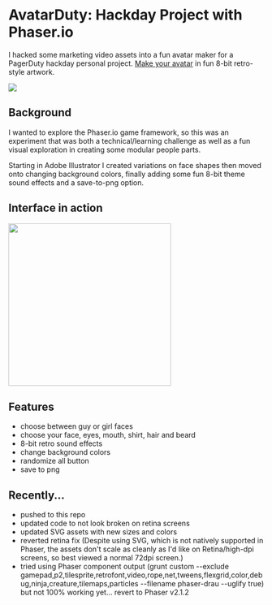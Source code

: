 AvatarDuty: Hackday Project with Phaser.io
==========================================

I hacked some marketing video assets into a fun avatar maker for a PagerDuty hackday personal project. [Make your avatar](http://daverau.info/avatarduty/) in fun 8-bit retro-style artwork.

<img src="https://raw.githubusercontent.com/redlabor/avatarduty/master/demo-images/grid.png">


Background
----------
I wanted to explore the Phaser.io game framework, so this was an experiment that was both a technical/learning challenge as well as a fun visual exploration in creating some modular people parts.

Starting in Adobe Illustrator I created variations on face shapes then moved onto changing background colors, finally adding some fun 8-bit theme sound effects and a save-to-png option.

Interface in action
-------------------
<img src="https://raw.githubusercontent.com/redlabor/avatarduty/master/demo-images/ui-demo.gif" width="320" >

Features
--------

* choose between guy or girl faces
* choose your face, eyes, mouth, shirt, hair and beard
* 8-bit retro sound effects
* change background colors
* randomize all button
* save to png

Recently...
---------

* pushed to this repo
* updated code to not look broken on retina screens
* updated SVG assets with new sizes and colors
* reverted retina fix (Despite using SVG, which is not natively supported in Phaser, the assets don't scale as cleanly as I'd like on Retina/high-dpi screens, so best viewed a normal 72dpi screen.)
* tried using Phaser component output (grunt custom --exclude gamepad,p2,tilesprite,retrofont,video,rope,net,tweens,flexgrid,color,debug,ninja,creature,tilemaps,particles --filename phaser-drau --uglify true) but not 100% working yet... revert to Phaser v2.1.2 